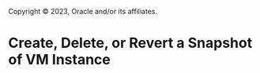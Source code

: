 Copyright © 2023, Oracle and/or its affiliates.

# Create, Delete, or Revert a Snapshot of VM Instance

